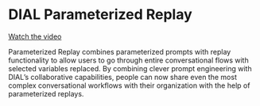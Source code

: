 # DIAL Parameterized Replay

[Watch the video](https://youtu.be/I8en0n0TQQU)

Parameterized Replay combines parameterized prompts with replay functionality to allow users to go through entire conversational flows with selected variables replaced. By combining clever prompt engineering with DIAL’s collaborative capabilities, people can now share even the most complex conversational workflows with their organization with the help of parameterized replays.
